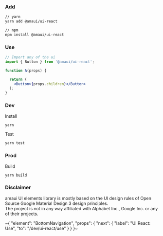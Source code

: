 
### Add

```bash
// yarn
yarn add @amaui/ui-react

// npm
npm install @amaui/ui-react
```

### Use

```jsx
// Import any of the ui
import { Button } from '@amaui/ui-react';

function A(props) {

  return (
    <Button>{props.children}</Button>
  );
}
```

### Dev

Install

```bash
yarn
```

Test

```bash
yarn test
```

### Prod

Build

```bash
yarn build
```

### Disclaimer

amaui UI elements library is mostly based on the UI design rules of Open Source Google Material Design 3 design principles. \
The project is not in any way affiliated with Alphabet Inc., Google Inc. or any of their projects.

~{
  "element": "BottomNavigation",
  "props": {
    "next": {
      "label": "UI React: Use",
      "to": "/dev/ui-react/use"
    }
  }
}~
